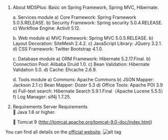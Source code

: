 1.	About MDSPlus:
	Basic on Spring Framework, Spring MVC, Hibernate.

	a.	Services module
		a)	Core Framework: Spring Framework 5.0.5.RELEASE.
		b)	Security Framework: Spring security 5.0.4.RELEASE.
		c)	Workflow Engine: Activit 5.12.

	b.	Web module
		a)	MVC Framework: Spring MVC 5.0.5.RELEASE.
		b)	Layout Decoration: SiteMesh 2.4.2.
		c)	JavaScript Library: JQuery 3.2.1.
		d)	CSS Framework: Twitter Bootstrap 4.1.0.

	c.	Database module
		a)	ORM Framework: Hibernate 5.2.17.Final.
		b)	Connection Pool: Alibaba Druid 1.0.
		c)	Bean Validation: Hibernate Validation 5.0.
		d)	Cache: Ehcache 2.6.9.

	d.	Tools module
		a)	Commons: Apache Commons
		b)	JSON Mapper: Jackson 2.1
		c)	Bean Mapper: Dozer 5.3
		d)	Office Tools: Apache POI 3.9
		e)	Full-text search: Hibernate Search 5.9.1.Final（Apache Lucene 5.5.5）
		f)	Log Manager: slf4j 1.7.25.

2.	Requirements
	 Server Requirements 	
		Java 1.8 or higher.

		Tomcat 9 (http://tomcat.apache.org/tomcat-9.0-doc/index.html)


You can find all details on the [official website](http://www.mmdsplus.com/).
![alt tag](http://www.mmdsplus.com/services/api/contentitems/getmedia?moid=111&dt=Optimized&g=2)
